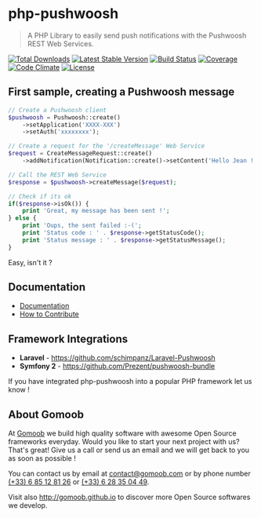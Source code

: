 # php-pushwoosh

> A PHP Library to easily send push notifications with the Pushwoosh REST Web Services.

[![Total Downloads](https://img.shields.io/packagist/dt/gomoob/php-pushwoosh.svg?style=flat-square)](https://packagist.org/packages/gomoob/php-pushwoosh) 
[![Latest Stable Version](https://img.shields.io/packagist/v/gomoob/php-pushwoosh.svg?style=flat-square)](https://packagist.org/packages/gomoob/php-pushwoosh) 
[![Build Status](https://img.shields.io/travis/gomoob/php-pushwoosh.svg?style=flat-square)](https://travis-ci.org/gomoob/php-pushwoosh)
[![Coverage](https://img.shields.io/coveralls/gomoob/php-pushwoosh.svg?style=flat-square)](https://coveralls.io/r/gomoob/php-pushwoosh?branch=master)
[![Code Climate](https://img.shields.io/codeclimate/github/gomoob/php-pushwoosh.svg?style=flat-square)](https://codeclimate.com/github/gomoob/php-pushwoosh)
[![License](https://img.shields.io/packagist/l/gomoob/php-pushwoosh.svg?style=flat-square)](https://packagist.org/packages/gomoob/php-pushwoosh)

## First sample, creating a Pushwoosh message

```php
// Create a Pushwoosh client
$pushwoosh = Pushwoosh::create()
    ->setApplication('XXXX-XXX')
    ->setAuth('xxxxxxxx');

// Create a request for the '/createMessage' Web Service
$request = CreateMessageRequest::create()
    ->addNotification(Notification::create()->setContent('Hello Jean !'));

// Call the REST Web Service
$response = $pushwoosh->createMessage($request);

// Check if its ok
if($response->isOk()) {
    print 'Great, my message has been sent !';
} else {
    print 'Oups, the sent failed :-('; 
    print 'Status code : ' . $response->getStatusCode();
    print 'Status message : ' . $response->getStatusMessage();
}
```

Easy, isn't it ? 

## Documentation

 * [Documentation](http://gomoob.github.io/php-pushwoosh) 
 * [How to Contribute](http://gomoob.github.io/php-pushwoosh/contribute.html)

## Framework Integrations
 - **Laravel** - https://github.com/schimpanz/Laravel-Pushwoosh
 - **Symfony 2** - https://github.com/Prezent/pushwoosh-bundle

If you have integrated php-pushwoosh into a popular PHP framework let us know !

## About Gomoob

At [Gomoob](https://www.gomoob.com) we build high quality software with awesome Open Source frameworks everyday. Would 
you like to start your next project with us? That's great! Give us a call or send us an email and we will get back to 
you as soon as possible !

You can contact us by email at [contact@gomoob.com](mailto:contact@gomoob.com) or by phone number 
[(+33) 6 85 12 81 26](tel:+33685128126) or [(+33) 6 28 35 04 49](tel:+33685128126).

Visit also http://gomoob.github.io to discover more Open Source softwares we develop.
